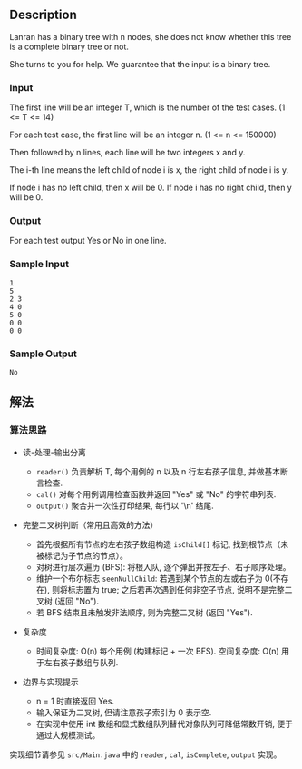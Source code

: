 ## Description

Lanran has a binary tree with n nodes, she does not know whether this tree is a complete binary tree or not.

She turns to you for help. We guarantee that the input is a binary tree.

### Input

The first line will be an integer T, which is the number of the test cases. (1 <= T <= 14)

For each test case, the first line will be an integer n. (1 <= n <= 150000)

Then followed by n lines, each line will be two integers x and y.

The i-th line means the left child of node i is x, the right child of node i is y.

If node i has no left child, then x will be 0. If node i has no right child, then y will be 0.

### Output

For each test output Yes or No in one line.

### Sample Input

```log
1
5
2 3
4 0
5 0
0 0
0 0
```

### Sample Output

```log
No
```

## 解法

### 算法思路

- 读-处理-输出分离
  - `reader()` 负责解析 T, 每个用例的 n 以及 n 行左右孩子信息, 并做基本断言检查.
  - `cal()` 对每个用例调用检查函数并返回 "Yes" 或 "No" 的字符串列表.
  - `output()` 聚合并一次性打印结果, 每行以 '\n' 结尾.

- 完整二叉树判断（常用且高效的方法）
  - 首先根据所有节点的左右孩子数组构造 `isChild[]` 标记, 找到根节点（未被标记为子节点的节点）。
  - 对树进行层次遍历 (BFS): 将根入队, 逐个弹出并按左子、右子顺序处理。
  - 维护一个布尔标志 `seenNullChild`: 若遇到某个节点的左或右子为 0(不存在), 则将标志置为 true; 之后若再次遇到任何非空子节点, 说明不是完整二叉树 (返回 "No").
  - 若 BFS 结束且未触发非法顺序, 则为完整二叉树 (返回 "Yes").

- 复杂度
  - 时间复杂度: O(n) 每个用例 (构建标记 + 一次 BFS). 空间复杂度: O(n) 用于左右孩子数组与队列.

- 边界与实现提示
  - n = 1 时直接返回 Yes.
  - 输入保证为二叉树, 但请注意孩子索引为 0 表示空.
  - 在实现中使用 int 数组和显式数组队列替代对象队列可降低常数开销, 便于通过大规模测试。

实现细节请参见 `src/Main.java` 中的 `reader`, `cal`, `isComplete`, `output` 实现。
